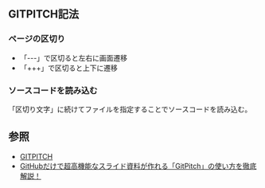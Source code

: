 ## GITPITCH記法
### ページの区切り
- 「---」で区切ると左右に画面遷移
- 「+++」で区切ると上下に遷移

### ソースコードを読み込む
「区切り文字」に続けてファイルを指定することでソースコードを読み込む。

## 参照
- [GITPITCH](https://gitpitch.com/)
- [GitHubだけで超高機能なスライド資料が作れる「GitPitch」の使い方を徹底解説！](http://paiza.hatenablog.com/entry/2017/06/22/GitHub%E3%81%A0%E3%81%91%E3%81%A7%E8%B6%85%E9%AB%98%E6%A9%9F%E8%83%BD%E3%81%AA%E3%82%B9%E3%83%A9%E3%82%A4%E3%83%89%E8%B3%87%E6%96%99%E3%81%8C%E4%BD%9C%E3%82%8C%E3%82%8B%E3%80%8CGitPitch%E3%80%8D%E3%81%AE)
